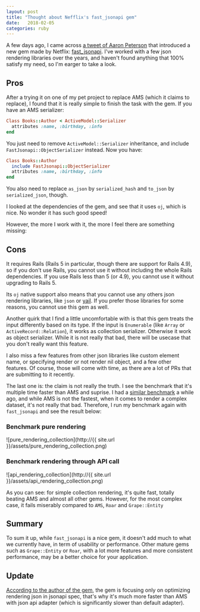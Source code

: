 ```yaml
---
layout: post
title: "Thought about Nefflix's fast_jsonapi gem"
date:   2018-02-05
categories: ruby
---
```


A few days ago, I came across [a tweet of Aaron
Peterson](https://twitter.com/tenderlove/status/959924273811894275) that
introduced a new gem made by Netflix:
[fast_jsonapi](https://github.com/Netflix/fast_jsonapi). I've worked with a few
json rendering libraries over the years, and haven't found anything that 100% satisfy
my need, so I'm earger to take a look.

## Pros

After a trying it on one of my pet project to replace AMS (which it claims to
replace), I found that it is really simple to finish the task with the gem. If you have an AMS
serializer:

```ruby
Class Books::Author < ActiveModel::Serializer
  attributes :name, :birthday, :info
end
```

You just need to remove `ActiveModel::Serializer` inheritance, and include `FastJsonapi::ObjectSerializer`
instead. Now you have:

```ruby
Class Books::Author
  include FastJsonapi::ObjectSerializer
  attributes :name, :birthday, :info
end
```

You also need to replace `as_json` by `serialized_hash` and `to_json` by
`serialized_json`, though.

I looked at the dependencies of the gem, and see that it uses `oj`,
which is nice. No wonder it has such good speed!

However, the more I work with it, the more I feel there are something missing:

## Cons

It requires Rails (Rails 5 in particular, though there are support for
Rails 4.9), so if you don't use Rails, you cannot use it without including the
whole Rails dependencies. If you use Rails less than 5 (or 4.9), you cannot use
it without upgrading to Rails 5.

Its `oj` native support also means that you cannot use any others
json rendering libraries, like `json` or [yail](https://github.com/brianmario/yajl-ruby).
If you prefer those libraries for some reasons, you cannot use this gem as well.

Another quirk that I find a little uncomfortable with is that this gem treats
the input differently based on its type. If the input is `Enumerable` (like
`Array` or `ActiveRecord::Relation`), it works as collection serializer.
Otherwise it work as object serializer. While it is not really that bad, there
will be usecase that you don't really want this feature.

I also miss a few features from other json libraries like custom element name,
or specifying render or not render nil object, and a few other features. Of course,
those will come with time, as there are a lot of PRs that are submitting to it
recently.

The last one is: the claim is not really the truth. I see the benchmark that
it's multiple time faster than AMS and suprise. I had a
[similar benchmark](https://github.com/hieuk09/benchmark_json_renderer) a while
ago, and while AMS is not the fastest, when it comes to render a complex
dataset, it's not really that bad. Therefore, I run my benchmark again with
`fast_jsonapi` and see the result below:


### Benchmark pure rendering

![pure_rendering_collection](http://{{ site.url }}/assets/pure_rendering_collection.png)


### Benchmark rendering through API call

![api_rendering_collection](http://{{ site.url }}/assets/api_rendering_collection.png)

As you can see: for simple collection rendering, it's quite fast, totally
beating AMS and almost all other gems. However, for the most complex case, it
fails miserably compared to `AMS`, `Roar` and `Grape::Entity`

## Summary

To sum it up, while `fast_jsonapi` is a nice gem, it doesn't add much to what we
currently have, in term of usability or performance. Other mature gems such as
`Grape::Entity` or `Roar`, with a lot more features and more consistent
performance, may be a better choice for your application.

## Update

[According to the author of the gem](https://github.com/Netflix/fast_jsonapi/issues/11),
the gem is focusing only on optimizing rendering json in jsonapi spec,
that's why it's much more faster than AMS with json api adapter
(which is significantly slower than default adapter).
